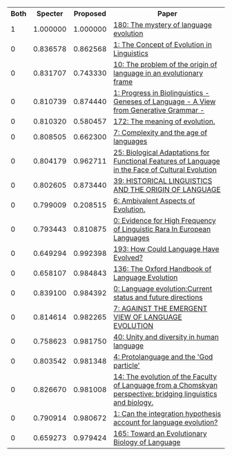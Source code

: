 <html><table><tr>
<th>Both</th>
<th>Specter</th>
<th>Proposed</th>
<th>Paper</th>
</tr>
<tr>
<td>1</td>
<td>1.000000</td>
<td>1.000000</td>
<td><a href="https://www.semanticscholar.org/paper/42e26e1dd05e6eb2ea203b3594036c831e3611fe">180: The mystery of language evolution</a></td>
</tr>
<tr>
<td>0</td>
<td>0.836578</td>
<td>0.862568</td>
<td><a href="https://www.semanticscholar.org/paper/88fda9ad9251774d7f66fb9ef1bd1555e85bbddd">1: The Concept of Evolution in Linguistics</a></td>
</tr>
<tr>
<td>0</td>
<td>0.831707</td>
<td>0.743330</td>
<td><a href="https://www.semanticscholar.org/paper/10422ec8815cb635e2b58ab48c738247317de9d1">10: The problem of the origin of language in an evolutionary frame</a></td>
</tr>
<tr>
<td>0</td>
<td>0.810739</td>
<td>0.874440</td>
<td><a href="https://www.semanticscholar.org/paper/92345f2bbbf1a8e5c90ec51dee8bf249dde299cf">1: Progress in Biolinguistics - Geneses of Language - A View from Generative Grammar -</a></td>
</tr>
<tr>
<td>0</td>
<td>0.810320</td>
<td>0.580457</td>
<td><a href="https://www.semanticscholar.org/paper/858b6cc02fc16bc814b99c73fbcfe0471ef716bb">172: The meaning of evolution.</a></td>
</tr>
<tr>
<td>0</td>
<td>0.808505</td>
<td>0.662300</td>
<td><a href="https://www.semanticscholar.org/paper/6ff82fe53298c01055c10324cffffed8687248c6">7: Complexity and the age of languages</a></td>
</tr>
<tr>
<td>0</td>
<td>0.804179</td>
<td>0.962711</td>
<td><a href="https://www.semanticscholar.org/paper/8bd7080f944cb52010a4c0405e8ae2b0ca5be2be">25: Biological Adaptations for Functional Features of Language in the Face of Cultural Evolution</a></td>
</tr>
<tr>
<td>0</td>
<td>0.802605</td>
<td>0.873440</td>
<td><a href="https://www.semanticscholar.org/paper/13f8c081c3122a0c0913f1943d3e8a6aed94e81b">39: HISTORICAL LINGUISTICS AND THE ORIGIN OF LANGUAGE</a></td>
</tr>
<tr>
<td>0</td>
<td>0.799009</td>
<td>0.208515</td>
<td><a href="https://www.semanticscholar.org/paper/387ddd40519205effebf001369c0b236d7f82208">6: Ambivalent Aspects of Evolution.</a></td>
</tr>
<tr>
<td>0</td>
<td>0.793443</td>
<td>0.810875</td>
<td><a href="https://www.semanticscholar.org/paper/68cbb30183dd3f976e8763d6c038459ddd2413ac">0: Evidence for High Frequency of Linguistic Rara In European Languages</a></td>
</tr>
<tr>
<td>0</td>
<td>0.649294</td>
<td>0.992398</td>
<td><a href="https://www.semanticscholar.org/paper/cffb99a8831443305410aee9035410146033ae37">193: How Could Language Have Evolved?</a></td>
</tr>
<tr>
<td>0</td>
<td>0.658107</td>
<td>0.984843</td>
<td><a href="https://www.semanticscholar.org/paper/ac8f77a91a4cdc0a4e0943ff2826bbcc9e2bfdc2">136: The Oxford Handbook of Language Evolution</a></td>
</tr>
<tr>
<td>0</td>
<td>0.839100</td>
<td>0.984392</td>
<td><a href="https://www.semanticscholar.org/paper/7ac50478e9b3351d27024126cf5c5e5610311ed9">0: Language evolution:Current status and future directions</a></td>
</tr>
<tr>
<td>0</td>
<td>0.814614</td>
<td>0.982265</td>
<td><a href="https://www.semanticscholar.org/paper/c670ecedf21a340168b8b43fbe78e0b979548774">7: AGAINST THE EMERGENT VIEW OF LANGUAGE EVOLUTION</a></td>
</tr>
<tr>
<td>0</td>
<td>0.758623</td>
<td>0.981750</td>
<td><a href="https://www.semanticscholar.org/paper/5627a7c12a1549a529de348a90be69a5ab6ac97c">40: Unity and diversity in human language</a></td>
</tr>
<tr>
<td>0</td>
<td>0.803542</td>
<td>0.981348</td>
<td><a href="https://www.semanticscholar.org/paper/d526981625bdacbb0aebda9f820c0a23fe04f75c">4: Protolanguage and the 'God particle'</a></td>
</tr>
<tr>
<td>0</td>
<td>0.826670</td>
<td>0.981008</td>
<td><a href="https://www.semanticscholar.org/paper/aab76e93a517c80be82e770208f3938b4df0b6f8">14: The evolution of the Faculty of Language from a Chomskyan perspective: bridging linguistics and biology.</a></td>
</tr>
<tr>
<td>0</td>
<td>0.790914</td>
<td>0.980672</td>
<td><a href="https://www.semanticscholar.org/paper/da48e990c7c8222ec5c7bf631b3731d35da0558e">1: Can the integration hypothesis account for language evolution?</a></td>
</tr>
<tr>
<td>0</td>
<td>0.659273</td>
<td>0.979424</td>
<td><a href="https://www.semanticscholar.org/paper/70874830f85de2ea34aca67589ca1483f3a9ab65">165: Toward an Evolutionary Biology of Language</a></td>
</tr>
</table></html>
